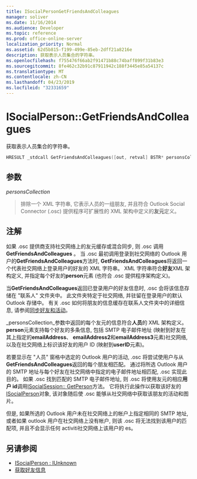 ```yaml
---
title: ISocialPersonGetFriendsAndColleagues
manager: soliver
ms.date: 11/16/2014
ms.audience: Developer
ms.topic: reference
ms.prod: office-online-server
localization_priority: Normal
ms.assetid: 62d5b815-f199-499e-85eb-2dff21a8216e
description: 获取表示人员集合的字符串。
ms.openlocfilehash: f755476f66ab2f91471b88c74baff899f31b83e3
ms.sourcegitcommit: 8fe462c32b91c87911942c188f3445e85a54137c
ms.translationtype: MT
ms.contentlocale: zh-CN
ms.lasthandoff: 04/23/2019
ms.locfileid: "32331659"
---
```

# <a name="isocialpersongetfriendsandcolleagues"></a>ISocialPerson::GetFriendsAndColleagues

获取表示人员集合的字符串。
  
```cpp
HRESULT _stdcall GetFriendsAndColleagues([out, retval] BSTR* personsCollection);
```

## <a name="parameters"></a>参数

_personsCollection_
  
> 排除一个 XML 字符串, 它表示人员的一组朋友, 并且符合 Outlook Social Connector (.osc) 提供程序可扩展性的 XML 架构中定义的**友元**定义。 
    
## <a name="remarks"></a>注解

如果 .osc 提供商支持社交网络上的友元缓存或混合同步, 则 .osc 调用**GetFriendsAndColleagues** 。 当 .osc 最初调用登录到社交网络的 Outlook 用户的**GetFriendsAndColleagues**方法时, **GetFriendsAndColleagues**将返回一个代表社交网络上登录用户的好友的 XML 字符串。 XML 字符串符合**好友**XML 架构定义, 并指定每个好友的**person**元素 (也符合 .osc 提供程序架构定义)。 
  
当**GetFriendsAndColleagues**返回已登录用户的好友信息时, .osc 会将该信息存储在 "联系人" 文件夹中。 此文件夹特定于社交网络, 并驻留在登录用户的默认 Outlook 存储中。 有关 .osc 如何将朋友的信息缓存在联系人文件夹中的详细信息, 请参阅[同步好友和活动](synchronizing-friends-and-activities.md)。
  
_personsCollection_参数中返回的每个友元的信息符合**人员**的 XML 架构定义。 **person**元素支持每个好友的多条信息, 包括 SMTP 电子邮件地址 (映射到好友在其上指定的**emailAddress**、 **emailAddress2**和**emailAddress3**元素)社交网络, 以及在社交网络上标识该好友的用户 ID (映射到**userID**元素)。 
  
若要显示在 "人员" 窗格中选定的 Outlook 用户的活动, .osc 将尝试使用户与从**GetFriendsAndColleagues**返回的每个朋友相匹配。 通过将所选 Outlook 用户的 SMTP 地址与每个好友在社交网络中指定的电子邮件地址相匹配, .osc 实现此目的。 如果 .osc 找到匹配的 SMTP 电子邮件地址, 则 .osc 将使用友元的相应**用户 id**调用[ISocialSession:: GetPerson](isocialsession-getperson.md)方法。 它将执行此操作以获取该好友的[ISocialPerson](isocialpersoniunknown.md)对象, 该对象随后使 .osc 能够从社交网络中获取该朋友的活动和图片。 
  
但是, 如果所选的 Outlook 用户未在社交网络上的帐户上指定相同的 SMTP 地址, 或者如果 outlook 用户在社交网络上没有帐户, 则该 .osc 将无法找到该用户的匹配项, 并且不会显示任何 activiti社交网络上该用户的 es。
  
## <a name="see-also"></a>另请参阅

- [ISocialPerson : IUnknown](isocialpersoniunknown.md)
- [获取好友信息](getting-friends-information.md)

